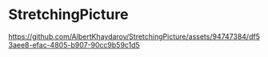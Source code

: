 # StretchingPicture

https://github.com/AlbertKhaydarov/StretchingPicture/assets/94747384/df53aee8-efac-4805-b907-90cc9b59c1d5

